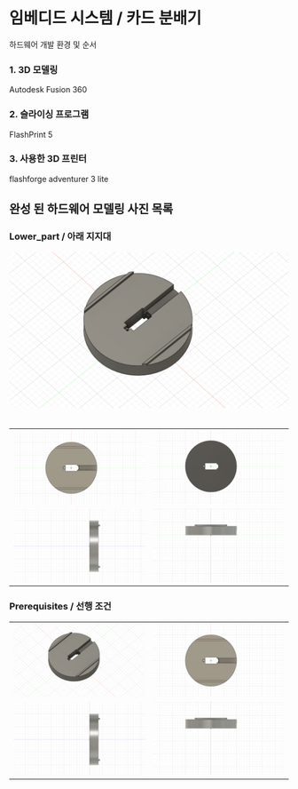 # 임베디드 시스템 / 카드 분배기

하드웨어 개발 환경 및 순서

### 1. 3D 모델링
Autodesk Fusion 360

### 2. 슬라이싱 프로그램
FlashPrint 5

### 3. 사용한 3D 프린터
flashforge adventurer 3 lite

## 완성 된 하드웨어 모델링 사진 목록

### Lower_part / 아래 지지대
<p align="center">
   <img src="submit/(1) lower_part.png" alt="Main Image" width="800" style="margin-bottom:20px;"/>
  <table>
    <tr>
      <td><img src="submit/(1) lower_part_top.png" alt="Image 1" width="600"/></td>
      <td><img src="submit/(1) lower_part_bottom.png" alt="Image 2" width="600"/></td>
    </tr>
    <tr>
      <td><img src="submit/(1) lower_part_side.png" alt="Image 3" width="600"/></td>
      <td><img src="submit/(1) lower_part_side2.png" alt="Image 4" width="600"/></td>
    </tr>
  </table>
</p>


### Prerequisites / 선행 조건



<p align="center">
  <table>
    <tr>
      <td><img src="(1) lower_part.png" alt="Image 1" width="600"/></td>
      <td><img src="(1) lower_part_top.png" alt="Image 2" width="600"/></td>
    </tr>
    <tr>
      <td><img src="(1) lower_part_side.png" alt="Image 3" width="600"/></td>
      <td><img src="(1) lower_part_side2.png" alt="Image 4" width="600"/></td>
    </tr>
  </table>
</p>
